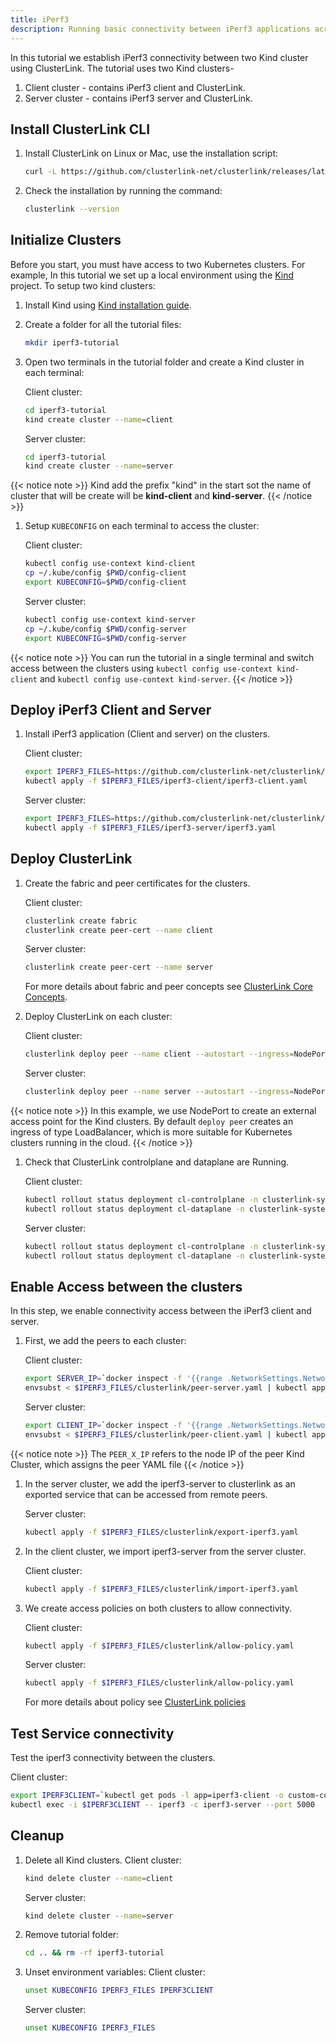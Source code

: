 ```yaml
---
title: iPerf3
description: Running basic connectivity between iPerf3 applications across two sites using ClusterLink.
---
```


In this tutorial we establish iPerf3 connectivity between two Kind cluster using ClusterLink.
The tutorial uses two Kind clusters-

1) Client cluster - contains iPerf3 client and ClusterLink.
2) Server cluster - contains iPerf3 server and ClusterLink.

## Install ClusterLink CLI

1. Install ClusterLink on Linux or Mac, use the installation script:

    ```sh
    curl -L https://github.com/clusterlink-net/clusterlink/releases/latest/download/clusterlink.sh | sh -
    ```

1. Check the installation by running the command:

    ```sh
    clusterlink --version
    ```

## Initialize Clusters

Before you start, you must have access to two Kubernetes clusters.
For example, In this tutorial we set up a local environment using the [Kind](https://kind.sigs.k8s.io/) project.
To setup two kind clusters:

1. Install Kind using [Kind installation guide](https://kind.sigs.k8s.io/docs/user/quick-start).
2. Create a folder for all the tutorial files:

    ```sh
    mkdir iperf3-tutorial
    ```

3. Open two terminals in the tutorial folder and create a Kind cluster in each terminal:

    Client cluster:

    ```sh
    cd iperf3-tutorial
    kind create cluster --name=client
    ```

    Server cluster:

    ```sh
    cd iperf3-tutorial
    kind create cluster --name=server
    ```

{{< notice note >}}
Kind add the prefix "kind" in the start sot the name of cluster that will be create will be **kind-client** and **kind-server**.
{{< /notice >}}

1. Setup `KUBECONFIG` on each terminal to access the cluster:

    Client cluster:

    ```sh
    kubectl config use-context kind-client
    cp ~/.kube/config $PWD/config-client
    export KUBECONFIG=$PWD/config-client
    ```

    Server cluster:

    ```sh
    kubectl config use-context kind-server
    cp ~/.kube/config $PWD/config-server
    export KUBECONFIG=$PWD/config-server
    ```

{{< notice note >}}
You can run the tutorial in a single terminal and switch access between the clusters using `kubectl config use-context kind-client` and `kubectl config use-context kind-server`.
{{< /notice >}}

## Deploy iPerf3 Client and Server

1. Install iPerf3 application (Client and server) on the clusters.

    Client cluster:

    ```sh
    export IPERF3_FILES=https://github.com/clusterlink-net/clusterlink/raw/main/demos/iperf3/testdata/manifests
    kubectl apply -f $IPERF3_FILES/iperf3-client/iperf3-client.yaml
    ```

    Server cluster:

    ```sh
    export IPERF3_FILES=https://github.com/clusterlink-net/clusterlink/raw/main/demos/iperf3/testdata/manifests
    kubectl apply -f $IPERF3_FILES/iperf3-server/iperf3.yaml
    ```

## Deploy ClusterLink

1. Create the fabric and peer certificates for the clusters.

    Client cluster:

    ```sh
    clusterlink create fabric
    clusterlink create peer-cert --name client
    ```

    Server cluster:

    ```sh
    clusterlink create peer-cert --name server
    ```

    For more details about fabric and peer concepts see [ClusterLink Core Concepts](https://clusterlink.net/docs/concepts/).

1. Deploy ClusterLink on each cluster:

    Client cluster:

    ```sh
    clusterlink deploy peer --name client --autostart --ingress=NodePort --ingress-port=30443
    ```

    Server cluster:

    ```sh
    clusterlink deploy peer --name server --autostart --ingress=NodePort --ingress-port=30443
    ```

{{< notice note >}}
In this example, we use NodePort to create an external access point for the Kind clusters. By default `deploy peer` creates an ingress of type LoadBalancer, which is more suitable for Kubernetes clusters running in the cloud.
{{< /notice >}}

1. Check that ClusterLink controlplane and dataplane are Running.

    Client cluster:

    ```sh
    kubectl rollout status deployment cl-controlplane -n clusterlink-system
    kubectl rollout status deployment cl-dataplane -n clusterlink-system
    ```

    Server cluster:

    ```sh
    kubectl rollout status deployment cl-controlplane -n clusterlink-system
    kubectl rollout status deployment cl-dataplane -n clusterlink-system
    ```

## Enable Access between the clusters

In this step, we enable connectivity access between the iPerf3 client and server.

1. First, we add the peers to each cluster:

    Client cluster:

    ```sh
    export SERVER_IP=`docker inspect -f '{{range .NetworkSettings.Networks}}{{.IPAddress}}{{end}}' server-control-plane`
    envsubst < $IPERF3_FILES/clusterlink/peer-server.yaml | kubectl apply -f -
    ```

    Server cluster:

    ```sh
    export CLIENT_IP=`docker inspect -f '{{range .NetworkSettings.Networks}}{{.IPAddress}}{{end}}' client-control-plane`
    envsubst < $IPERF3_FILES/clusterlink/peer-client.yaml | kubectl apply -f -
    ```

{{< notice note >}}
The `PEER_X_IP` refers to the node IP of the peer Kind Cluster, which assigns the peer YAML file
{{< /notice >}}

1. In the server cluster, we add the iperf3-server to clusterlink as an exported service that can be accessed from remote peers.

    Server cluster:

    ```sh
    kubectl apply -f $IPERF3_FILES/clusterlink/export-iperf3.yaml
    ```

1. In the client cluster, we import iperf3-server from the server cluster.

    Client cluster:

    ```sh
    kubectl apply -f $IPERF3_FILES/clusterlink/import-iperf3.yaml
    ```

1. We create access policies on both clusters to allow connectivity.

    Client cluster:

    ```sh
    kubectl apply -f $IPERF3_FILES/clusterlink/allow-policy.yaml
    ```

    Server cluster:

    ```sh
    kubectl apply -f $IPERF3_FILES/clusterlink/allow-policy.yaml
    ```

    For more details about policy see [ClusterLink policies](https://clusterlink.net/docs/concepts/policies)

## Test Service connectivity

Test the iperf3 connectivity between the clusters.

Client cluster:

```sh
export IPERF3CLIENT=`kubectl get pods -l app=iperf3-client -o custom-columns=:metadata.name --no-headers`
kubectl exec -i $IPERF3CLIENT -- iperf3 -c iperf3-server --port 5000
```

## Cleanup

1. Delete all Kind clusters.
    Client cluster:

    ```sh
    kind delete cluster --name=client
    ```

    Server cluster:

    ```sh
    kind delete cluster --name=server
    ```

1. Remove tutorial folder:

    ```sh
    cd .. && rm -rf iperf3-tutorial
    ```

1. Unset environment variables:
    Client cluster:

    ```sh
    unset KUBECONFIG IPERF3_FILES IPERF3CLIENT
    ```

    Server cluster:

    ```sh
    unset KUBECONFIG IPERF3_FILES
    ```
